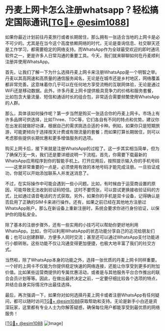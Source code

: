 # 丹麦上网卡怎么注册whatsapp？轻松搞定国际通讯[[TG💪+ @esim1088](https://t.me/s/esim1088)]

如果你最近计划前往丹麦旅行或者长期居住，那么拥有一张适合当地的上网卡是必不可少的。尤其是在当今这个高度依赖网络的时代，无论是查询信息、社交聊天还是工作学习，都需要稳定的网络支持。而WhatsApp作为全球最受欢迎的即时通讯软件之一，更是许多人日常沟通的重要工具。今天，我们就来聊聊如何在丹麦顺利注册并使用WhatsApp。

首先，让我们了解一下为什么选择丹麦上网卡来注册WhatsApp是一个明智之举。丹麦以其高网速和高质量的通信服务闻名，无论是在城市还是乡村地区，网络覆盖都非常完善。这意味着你几乎可以在任何地方享受流畅的互联网体验，无论是通过WiFi还是移动数据。此外，许多丹麦上网卡提供极具竞争力的价格和服务套餐，比如包含大量流量、短信和通话时长的组合包，非常适合需要频繁使用WhatsApp的人群。

那么，具体该如何操作呢？第一步当然是购买一张适合你的丹麦上网卡。市场上有许多品牌可供选择，比如Three、TDC等，它们各自有不同的特点和优势。建议你在出发前就做好功课，根据自己的需求挑选合适的卡种。例如，如果你只是短期旅游，可能更倾向于选择按天计费或有限流量的套餐；而如果打算长期居住，则可以考虑那些提供长期优惠和更多增值服务的选项。

购买上网卡后，接下来就是注册WhatsApp的过程了。这一步其实相当简单，但为了确保万无一失，我们还是要详细说明一下流程。首先，你需要下载最新的WhatsApp应用程序到你的智能手机上。打开应用后，按照提示输入你的手机号码——这里非常重要的一点是，必须使用有效的本地号码才能完成注册。一旦验证成功，你就可以开始添加联系人并发送消息了。

不过，在实际操作中可能会遇到一些小问题。比如，有时候由于运营商设置的原因，可能导致无法收到验证码短信。这时不要慌张，可以尝试更换接收验证码的方式，比如通过语音电话的方式获取。另外，如果你的手机是双卡设备，记得确认是否启用了正确的SIM卡来进行操作。还有，如果之前已经在其他地方注册过WhatsApp账户，那么在新设备上重新注册时，系统会要求你进行身份验证，以保护你的隐私安全。

除了基本的注册步骤外，还有一些实用的小技巧可以帮助你更好地利用WhatsApp。比如，你可以利用WhatsApp的状态功能分享自己的近况给朋友们看；也可以创建群聊，方便多人同时交流；甚至还可以通过WhatsApp支付功能进行小额转账。这些功能不仅让沟通变得更加便捷，也极大地丰富了我们的社交方式。

当然啦，除了WhatsApp本身的功能之外，选择一张优质的丹麦上网卡同样重要。一个好的上网卡不仅能为你提供稳定快速的网络连接，还能让你享受到更多的附加价值。比如某些运营商提供的专属优惠活动，或者是与其他服务平台合作推出的联合会员计划等等。因此，在做出最终决定之前，一定要仔细比较各个选项的特点，并结合自身实际情况作出最佳选择。

最后，再次强调一下，如果你对如何选择丹麦上网卡或者注册WhatsApp有任何疑问，都可以随时访问[TG💪+ @esim1088](https://t.me/s/esim1088)获取帮助和支持。无论是新手小白还是资深玩家，这里都有专业人士为你解答疑惑，确保每位用户都能享受到最优质的网络服务！

[[TG💪+ @esim1088](https://t.me/s/esim1088) ![Image](https://i.postimg.cc/4NQfJmqS/Snipaste-2025-05-13-00-14-12.png)]